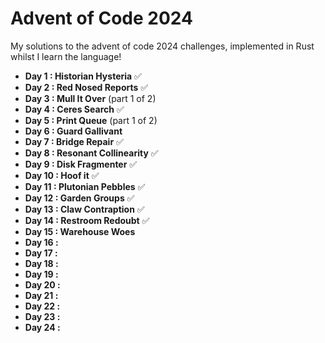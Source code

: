 # Advent of Code 2024 

My solutions to the advent of code 2024 challenges, implemented in Rust whilst I learn the language!

- **Day 1 : Historian Hysteria** ✅
- **Day 2 : Red Nosed Reports** ✅
- **Day 3 : Mull It Over** (part 1 of 2)
- **Day 4 : Ceres Search** ✅
- **Day 5 : Print Queue** (part 1 of 2)
- **Day 6 : Guard Gallivant**
- **Day 7 : Bridge Repair** ✅
- **Day 8 : Resonant Collinearity** ✅
- **Day 9 : Disk Fragmenter** ✅
- **Day 10 : Hoof it** ✅
- **Day 11 : Plutonian Pebbles** ✅
- **Day 12 : Garden Groups** ✅
- **Day 13 : Claw Contraption** ✅
- **Day 14 : Restroom Redoubt** ✅
- **Day 15 : Warehouse Woes**
- **Day 16 :**
- **Day 17 :**
- **Day 18 :**
- **Day 19 :**
- **Day 20 :**
- **Day 21 :**
- **Day 22 :**
- **Day 23 :**
- **Day 24 :**
